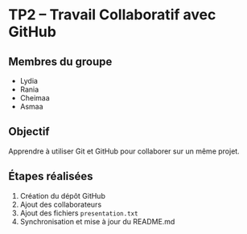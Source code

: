 # TP2 – Travail Collaboratif avec GitHub

## Membres du groupe
- Lydia
- Rania
- Cheimaa
- Asmaa

## Objectif
Apprendre à utiliser Git et GitHub pour collaborer sur un même projet.

## Étapes réalisées
1. Création du dépôt GitHub
2. Ajout des collaborateurs
3. Ajout des fichiers `presentation.txt`
4. Synchronisation et mise à jour du README.md

